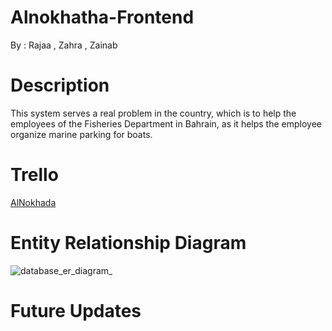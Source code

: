 # Alnokhatha-Frontend

By : Rajaa , Zahra , Zainab

# Description 
This system serves a real problem in the country, which is to help the employees of the Fisheries Department in Bahrain, as it helps the employee organize marine parking for boats. 

  # Trello 
  [AlNokhada](https://trello.com/b/AuCook6R/%D8%A7%D9%84%D9%86%D9%88%D8%AE%D8%B0%D8%A9)
  
  # Entity Relationship Diagram
  ![database_er_diagram_](https://media.git.generalassemb.ly/user/50463/files/6c51c065-ecd9-4d23-b949-bb6037119dcc)


# Future Updates
 



